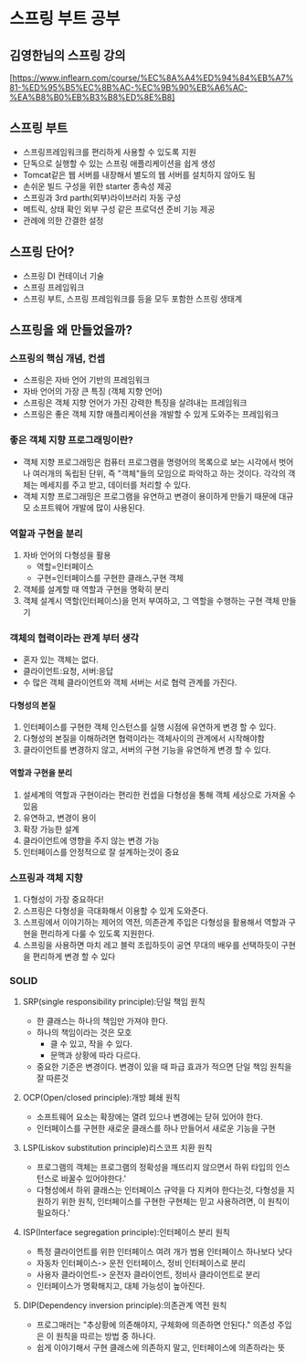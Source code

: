 # 스프링 부트 공부
## 김영한님의 스프링 강의 
[https://www.inflearn.com/course/%EC%8A%A4%ED%94%84%EB%A7%81-%ED%95%B5%EC%8B%AC-%EC%9B%90%EB%A6%AC-%EA%B8%B0%EB%B3%B8%ED%8E%B8]
## 스프링 부트

- 스프링프레임워크를 편리하게 사용할 수 있도록 지원
- 단독으로 실행할 수 있는 스프링 애플리케이션을 쉽게 생성
- Tomcat같은 웹 서버를 내장해서 별도의 웹 서버를 설치하지 않아도 됨
- 손쉬운 빌드 구성을 위한 starter 종속성 제공
- 스프링과 3rd parth(외부)라이브러리 자동 구성
- 메트릭, 상태 확인 외부 구성 같은 프로덕션 준비 기능 제공
- 관례에 의한 간결한 설정

## 스프링 단어?

- 스프링 DI 컨테이너 기술 
- 스프링 프레임워크
- 스프링 부트, 스프링 프레임워크를 등을 모두 포함한 스프링 생태계

## 스프링을 왜 만들었을까?

### 스프링의 핵심 개념, 컨셉

- 스프링은 자바 언어 기반의 프레임워크
- 자바 언어의 가장 큰 특징 (객체 지향 언어)
- 스프링은 객체 지향 언어가 가진 강력한 특징을 살려내는 프레임워크
- 스프링은 좋은 객체 지향 애플리케이션을 개발할 수 있게 도와주는 프레임워크

### 좋은 객체 지향 프로그래밍이란?

- 객체 지향 프로그래밍은 컴퓨터 프로그램을 명령어의 목록으로 보는 시각에서 벗어나 여러개의 독립된 단위, 즉 "객체"들의 모임으로 파악하고 하는 것이다. 각각의 객체는 메세지를 주고 받고, 데이터를 처리할 수 있다.
- 객체 지향 프로그래밍은 프로그램을 유연하고 변경이 용이하게 만들기 때문에 대규모 소프트웨어 개발에 많이 사용된다.
 
### 역할과 구현을 분리

1. 자바 언어의 다형성을 활용
    - 역할=인터페이스
    - 구현=인터페이스를 구현한 클래스,구현 객체
2. 객체를 설계할 때 역할과 구현을 명확히 분리
3. 객체 설계시 역할(인터페이스)을 먼저 부여하고, 그 역할을 수행하는 구현 객체 만들기

### 객체의 협력이라는 관계 부터 생각

- 혼자 있는 객체는 없다.
- 클라이언트:요청, 서버:응답
- 수 많은 객체 클라이언트와 객체 서버는 서로 협력 관계를 가진다.

#### 다형성의 본질

1. 인터페이스를 구현한 객체 인스턴스를 실행 시점에 유연하게 변경 할 수 있다.
2. 다형성의 본질을 이해하려면 협력이라는 객체사이의 관계에서 시작해야함
3. 클라이언트를 변경하지 않고, 서버의 구현 기능을 유연하게 변경 할 수 있다.

#### 역할과 구현을 분리 

1. 설세계의 역할과 구현이라는 편리한 컨셉을 다형성을 통해 객체 세상으로 가져올 수 있음
2. 유연하고, 변경이 용이
3. 확장 가능한 설계
4. 클라이언트에 영향을 주지 않는 변경 가능
5. 인터페이스를 안정적으로 잘 설계하는것이 중요

### 스프링과 객체 지향

1. 다형성이 가장 중요하다!
2. 스프링은 다형성을 극대화해서 이용할 수 있게 도와준다.
3. 스프링에서 이야기하는 제어의 역전, 의존관계 주입은 다형성을 활용해서 역할과 구현을 편리하게 다룰 수 있도록 지원한다.
4. 스프링을 사용하면 마치 레고 블럭 조립하듯이 공연 무대의 배우를 선택하듯이 구현을 편리하게 변경 할 수 있다

### SOLID

1. SRP(single responsibility principle):단일 책임 원칙
    - 한 클래스는 하나의 책임만 가져야 한다.
    - 하나의 책임이라는 것은 모호
        - 클 수 있고, 작을 수 있다.
        - 문맥과 상황에 따라 다르다.
    - 중요한 기준은 변경이다. 변경이 있을 때 파급 효과가 적으면 단일 책임 원칙을 잘 따른것
2. OCP(Open/closed principle):개방 폐쇄 원칙
    - 소프트웨어 요소는 확장에는 열려 있으나 변경에는 닫혀 있어야 한다.
    - 인터페이스를 구현한 새로운 클래스를 하나 만들어서 새로운 기능을 구현
3. LSP(Liskov substitution principle)리스코프 치환 원칙
    - 프로그램의 객체는 프로그램의 정확성을 깨뜨리지 않으면서 하위 타입의 인스턴스로 바꿀수 있어야한다.'
    - 다형성에서 하위 클래스는 인터페이스 규약을 다 지켜야 한다는것, 다형성을 지원하기 위한 원칙, 인터페이스를 구현한 구현체는 믿고 사용하려면, 이 원칙이 필요하다.'

4. ISP(Interface segregation principle):인터페이스 분리 원칙
    - 특정 클라이언트를 위한 인터페이스 여려 개가 범용 인터페이스 하나보다 낫다
    - 자동차 인터페이스-> 운전 인터페이스, 정비 인터페이스로 분리
    - 사용자 클라이언트-> 운전자 클라이언트, 정비사 클라이언트로 분리
    - 인터페이스가 명확해지고, 대체 가능성이 높아진다.

5. DIP(Dependency inversion principle):의존관계 역전 원칙
    - 프로그매러는 "추상황에 의존해야지, 구체화에 의존하면 안된다." 의존성 주입은 이 원칙을 따르는 방법 중 하나다.
    - 쉽게 이야기해서 구현 클래스에 의존하지 말고, 인터페이스에 의존하라는 뜻

